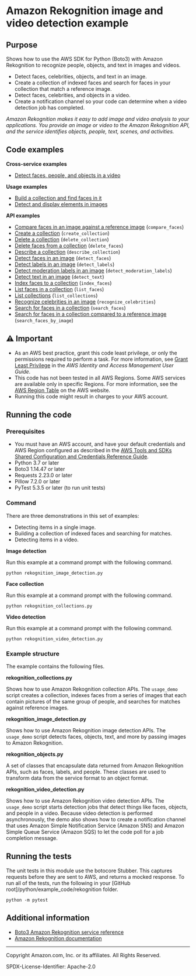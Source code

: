 # Amazon Rekognition image and video detection example

## Purpose

Shows how to use the AWS SDK for Python (Boto3) with Amazon Rekognition to
recognize people, objects, and text in images and videos.

* Detect faces, celebrities, objects, and text in an image.
* Create a collection of indexed faces and search for faces in your collection 
that match a reference image.
* Detect faces, celebrities, and objects in a video.
* Create a notification channel so your code can determine when a video
detection job has completed.

*Amazon Rekognition makes it easy to add image and video analysis to your applications. 
You provide an image or video to the Amazon Rekognition API, and the service 
identifies objects, people, text, scenes, and activities.*

## Code examples

**Cross-service examples**

* [Detect faces, people, and objects in a video](https://github.com/awsdocs/aws-doc-sdk-examples/blob/master/python/example_code/rekognition/rekognition_video_detection.py)

**Usage examples**

* [Build a collection and find faces in it](https://github.com/awsdocs/aws-doc-sdk-examples/blob/master/python/example_code/rekognition/rekognition_collections.py)
* [Detect and display elements in images](https://github.com/awsdocs/aws-doc-sdk-examples/blob/master/python/example_code/rekognition/rekognition_image_detection.py)

**API examples**

* [Compare faces in an image against a reference image](https://github.com/awsdocs/aws-doc-sdk-examples/blob/master/python/example_code/rekognition/rekognition_image_detection.py)
(`compare_faces`)
* [Create a collection](https://github.com/awsdocs/aws-doc-sdk-examples/blob/master/python/example_code/rekognition/rekognition_collections.py)
(`create_collection`)
* [Delete a collection](https://github.com/awsdocs/aws-doc-sdk-examples/blob/master/python/example_code/rekognition/rekognition_collections.py)
(`delete_collection`)
* [Delete faces from a collection](https://github.com/awsdocs/aws-doc-sdk-examples/blob/master/python/example_code/rekognition/rekognition_collections.py)
(`delete_faces`)
* [Describe a collection](https://github.com/awsdocs/aws-doc-sdk-examples/blob/master/python/example_code/rekognition/rekognition_collections.py)
(`describe_collection`)
* [Detect faces in an image](https://github.com/awsdocs/aws-doc-sdk-examples/blob/master/python/example_code/rekognition/rekognition_image_detection.py)
(`detect_faces`)
* [Detect labels in an image](https://github.com/awsdocs/aws-doc-sdk-examples/blob/master/python/example_code/rekognition/rekognition_image_detection.py)
(`detect_labels`)
* [Detect moderation labels in an image](https://github.com/awsdocs/aws-doc-sdk-examples/blob/master/python/example_code/rekognition/rekognition_image_detection.py)
(`detect_moderation_labels`)
* [Detect text in an image](https://github.com/awsdocs/aws-doc-sdk-examples/blob/master/python/example_code/rekognition/rekognition_image_detection.py)
(`detect_text`)
* [Index faces to a collection](https://github.com/awsdocs/aws-doc-sdk-examples/blob/master/python/example_code/rekognition/rekognition_collections.py)
(`index_faces`)
* [List faces in a collection](https://github.com/awsdocs/aws-doc-sdk-examples/blob/master/python/example_code/rekognition/rekognition_collections.py)
(`list_faces`)
* [List collections](https://github.com/awsdocs/aws-doc-sdk-examples/blob/master/python/example_code/rekognition/rekognition_collections.py)
(`list_collections`)
* [Recognize celebrities in an image](https://github.com/awsdocs/aws-doc-sdk-examples/blob/master/python/example_code/rekognition/rekognition_image_detection.py)
(`recognize_celebrities`)
* [Search for faces in a collection](https://github.com/awsdocs/aws-doc-sdk-examples/blob/master/python/example_code/rekognition/rekognition_collections.py)
(`search_faces`)
* [Search for faces in a collection compared to a reference image](https://github.com/awsdocs/aws-doc-sdk-examples/blob/master/python/example_code/rekognition/rekognition_collections.py)
(`search_faces_by_image`)

## ⚠ Important

- As an AWS best practice, grant this code least privilege, or only the 
  permissions required to perform a task. For more information, see 
  [Grant Least Privilege](https://docs.aws.amazon.com/IAM/latest/UserGuide/best-practices.html#grant-least-privilege) 
  in the *AWS Identity and Access Management 
  User Guide*.
- This code has not been tested in all AWS Regions. Some AWS services are 
  available only in specific Regions. For more information, see the 
  [AWS Region Table](https://aws.amazon.com/about-aws/global-infrastructure/regional-product-services/)
  on the AWS website.
- Running this code might result in charges to your AWS account.

## Running the code

### Prerequisites

- You must have an AWS account, and have your default credentials and AWS Region
  configured as described in the [AWS Tools and SDKs Shared Configuration and
  Credentials Reference Guide](https://docs.aws.amazon.com/credref/latest/refdocs/creds-config-files.html).
- Python 3.7 or later
- Boto3 1.14.47 or later
- Requests 2.23.0 or later
- Pillow 7.2.0 or later 
- PyTest 5.3.5 or later (to run unit tests)

### Command

There are three demonstrations in this set of examples:

* Detecting items in a single image.
* Building a collection of indexed faces and searching for matches.
* Detecting items in a video.

**Image detection**

Run this example at a command prompt with the following command.

```commandline
python rekognition_image_detection.py
``` 

**Face collection**

Run this example at a command prompt with the following command.

```commandline
python rekognition_collections.py
``` 

**Video detection**

Run this example at a command prompt with the following command.

```commandline
python rekognition_video_detection.py
``` 

### Example structure

The example contains the following files.

**rekognition_collections.py**

Shows how to use Amazon Rekognition collection APIs. The `usage_demo` script creates 
a collection, indexes faces from a series of images that each contain pictures of 
the same group of people, and searches for matches against reference images.  

**rekognition_image_detection.py**

Shows how to use Amazon Rekognition image detection APIs. The `usage_demo` script 
detects faces, objects, text, and more by passing images to Amazon Rekognition. 

**rekognition_objects.py**

A set of classes that encapsulate data returned from Amazon Rekognition APIs,
such as faces, labels, and people. These classes are used to transform data from 
the service format to an object format.

**rekognition_video_detection.py**

Shows how to use Amazon Rekognition video detection APIs. The `usage_demo` script 
starts detection jobs that detect things like faces, objects, and people in a video. 
Because video detection is performed asynchronously, the demo also shows how to create 
a notification channel that uses Amazon Simple Notification Service (Amazon SNS) and
Amazon Simple Queue Service (Amazon SQS) to let the code poll for a job completion 
message.

## Running the tests

The unit tests in this module use the botocore Stubber. This captures requests before 
they are sent to AWS, and returns a mocked response. To run all of the tests, 
run the following in your [GitHub root]/python/example_code/rekognition 
folder.

```commandline
python -m pytest
```

## Additional information

- [Boto3 Amazon Rekognition service reference](https://boto3.amazonaws.com/v1/documentation/api/latest/reference/services/rekognition.html)
- [Amazon Rekognition documentation](https://docs.aws.amazon.com/rekognition)

---
Copyright Amazon.com, Inc. or its affiliates. All Rights Reserved.

SPDX-License-Identifier: Apache-2.0
